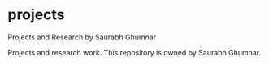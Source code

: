 # projects
Projects and Research by Saurabh Ghumnar

Projects and research work.
This repository is owned by Saurabh Ghumnar.
